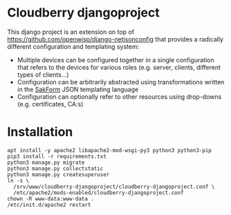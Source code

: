# Cloudberry djangoproject

This django project is an extension on top of https://github.com/openwisp/django-netjsonconfig that provides a radically different configuration and templating system:

* Multiple devices can be configured together in a single configuration that refers to the devices for various roles (e.g. server, clients, different types of clients...)
* Configuration can be arbitrarily abstracted using transformations written in the [SakForm](https://github.com/innovationgarage/sakstig) JSON templating language
* Configuration can optionally refer to other resources using drop-downs (e.g. certificates, CA:s)

# Installation

    apt install -y apache2 libapache2-mod-wsgi-py3 python3 python3-pip
    pip3 install -r requirements.txt
    python3 manage.py migrate
    python3 manage.py collectstatic
    python3 manage.py createsuperuser
    ln -s \
      /srv/www/cloudberry-djangoproject/cloudberry-djangoproject.conf \
      /etc/apache2/mods-enabled/cloudberry-djangoproject.conf
    chown -R www-data:www-data .
    /etc/init.d/apache2 restart

